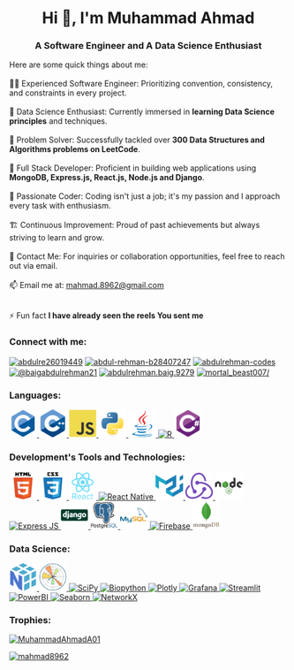 <h1 align="center">Hi 👋, I'm Muhammad Ahmad</h1>
<h3 align="center">A Software Engineer and A Data Science Enthusiast</h3>

Here are some quick things about me:</br></br>
🧑‍💻 Experienced Software Engineer: Prioritizing convention, consistency, and constraints in every project. </br></br>
🌱 Data Science Enthusiast: Currently immersed in **learning Data Science principles** and techniques.</br></br>
🔧 Problem Solver: Successfully tackled over **300 Data Structures and Algorithms problems on LeetCode**.</br></br>
🧰 Full Stack Developer: Proficient in building web applications using **MongoDB, Express.js, React.js, Node.js and Django**.</br></br>
🚀 Passionate Coder: Coding isn't just a job; it's my passion and I approach every task with enthusiasm.</br></br>
🏗️ Continuous Improvement: Proud of past achievements but always striving to learn and grow.</br></br>
📧 Contact Me: For inquiries or collaboration opportunities, feel free to reach out via email.</br></br>
📫 Email me at: mahmad.8962@gmail.com</br></br>

⚡ Fun fact **I have already seen the reels You sent me**


<h3 align="left">Connect with me:</h3>
<p align="left">
  
<a href="https://twitter.com/MAhmad8962" target="blank"><img align="center" src="https://raw.githubusercontent.com/rahuldkjain/github-profile-readme-generator/master/src/images/icons/Social/twitter.svg" alt="abdulre26019449" height="40" width="50" /></a>
<a href="https://www.linkedin.com/in/muhammad-ahmad-95502a197/" target="blank"><img align="center" src="https://raw.githubusercontent.com/rahuldkjain/github-profile-readme-generator/master/src/images/icons/Social/linked-in-alt.svg" alt="abdul-rehman-b28407247" height="40" height="50" /></a>
<a href="https://www.leetcode.com/u/MuhammadAhmadA01" target="blank"><img align="center" src="https://cdn.iconscout.com/icon/free/png-256/free-leetcode-3521542-2944960.png?f=webp" alt="abdulrehman-codes" height="40" height="50" /></a>
<a href="https://medium.com/@MuhammadAhmadA01" target="blank"><img align="center" src="https://miro.medium.com/v2/resize:fit:1200/1*jfdwtvU6V6g99q3G7gq7dQ.png" alt="@baigabdulrehman21" height="40" height="50" /></a>
<a href="https://www.facebook.com/aimmi.a01/" target="blank"><img align="center" src="https://raw.githubusercontent.com/rahuldkjain/github-profile-readme-generator/master/src/images/icons/Social/facebook.svg" alt="abdulrehman.baig.9279" height="40" height="50" /></a>
<a href="https://instagram.com/aimmichamps1/" target="blank"><img align="center" src="https://raw.githubusercontent.com/rahuldkjain/github-profile-readme-generator/master/src/images/icons/Social/instagram.svg" alt="mortal_beast007/" height="40" height="50" /></a>
</p>

<h3 align="left">Languages:</h3>
<p align="left">
  <a href="https://www.cprogramming.com/" target="_blank" rel="noreferrer">
    <img src="https://raw.githubusercontent.com/devicons/devicon/master/icons/c/c-original.svg" alt="C" height="50" height="40"/>
  </a>
  <a href="https://www.w3schools.com/cpp/" target="_blank" rel="noreferrer">
    <img src="https://raw.githubusercontent.com/devicons/devicon/master/icons/cplusplus/cplusplus-original.svg" alt="C++" height="50" height="40"/>
  </a>
  <a href="https://www.javascript.com/" target="_blank" rel="noreferrer">
    <img src="https://raw.githubusercontent.com/devicons/devicon/master/icons/javascript/javascript-original.svg" alt="JavaScript" height="50" height="40"/>
  </a>
  <a href="https://www.python.org" target="_blank" rel="noreferrer">
    <img src="https://raw.githubusercontent.com/devicons/devicon/master/icons/python/python-original.svg" alt="Python" height="50" height="40"/>
  </a>
  <a href="https://www.java.com" target="_blank" rel="noreferrer">
    <img src="https://raw.githubusercontent.com/devicons/devicon/master/icons/java/java-original.svg" alt="Java" height="50" height="40"/>
  </a>
  <a href="https://www.r-project.org/" target="_blank" rel="noreferrer">
    <img src="https://www.vectorlogo.zone/logos/r-project/r-project-icon.svg" alt="R" height="50" height="40"/>
  </a>
  <a href="https://docs.microsoft.com/en-us/dotnet/csharp/" target="_blank" rel="noreferrer">
    <img src="https://raw.githubusercontent.com/devicons/devicon/master/icons/csharp/csharp-original.svg" alt="C#" height="50" height="40"/>
  </a>
</p>

<h3 align="left">Development's Tools and Technologies:</h3>
<p align="left">
  <a href="https://developer.mozilla.org/en-US/docs/Web/HTML" target="_blank" rel="noreferrer">
    <img src="https://raw.githubusercontent.com/devicons/devicon/master/icons/html5/html5-original-wordmark.svg" alt="HTML" height="50" height="40"/>
  </a>
  <a href="https://developer.mozilla.org/en-US/docs/Web/CSS" target="_blank" rel="noreferrer">
    <img src="https://raw.githubusercontent.com/devicons/devicon/master/icons/css3/css3-original-wordmark.svg" alt="CSS" height="50" height="40"/>
  </a>
  <a href="https://reactjs.org/" target="_blank" rel="noreferrer">
    <img src="https://raw.githubusercontent.com/devicons/devicon/master/icons/react/react-original-wordmark.svg" alt="React JS" height="50" height="40"/>
  </a>
  <a href="https://reactnative.dev/" target="_blank" rel="noreferrer">
    <img src="https://www.vectorlogo.zone/logos/reactjs/reactjs-icon.svg" alt="React Native" height="50" height="40"/>
  </a>
  <a href="https://material-ui.com/" target="_blank" rel="noreferrer">
    <img src="https://raw.githubusercontent.com/devicons/devicon/master/icons/materialui/materialui-original.svg" alt="Material UI" height="50" height="40"/>
  </a>
  <a href="https://redux.js.org/" target="_blank" rel="noreferrer">
    <img src="https://raw.githubusercontent.com/devicons/devicon/master/icons/redux/redux-original.svg" alt="Redux" height="50" height="40"/>
  </a>
  <a href="https://nodejs.org/" target="_blank" rel="noreferrer">
    <img src="https://raw.githubusercontent.com/devicons/devicon/master/icons/nodejs/nodejs-original-wordmark.svg" alt="Node JS" height="50" height="40"/>
  </a>
  <a href="https://expressjs.com/" target="_blank" rel="noreferrer">
    <img src="https://www.vectorlogo.zone/logos/expressjs/expressjs-icon.svg" alt="Express JS" height="50" height="40"/>
  </a>
  <a href="https://www.djangoproject.com/" target="_blank" rel="noreferrer">
  <img src="https://raw.githubusercontent.com/devicons/devicon/master/icons/django/django-original.svg" alt="Django" height="50" />
</a>
  <a href="https://www.postgresql.org/" target="_blank" rel="noreferrer">
    <img src="https://raw.githubusercontent.com/devicons/devicon/master/icons/postgresql/postgresql-original-wordmark.svg" alt="PostgreSQL" height="50" height="40"/>
  </a>
  <a href="https://www.mysql.com/" target="_blank" rel="noreferrer">
    <img src="https://raw.githubusercontent.com/devicons/devicon/master/icons/mysql/mysql-original-wordmark.svg" alt="MySQL" height="50" height="40"/>
  </a>
  <a href="https://firebase.google.com/" target="_blank" rel="noreferrer">
    <img src="https://www.vectorlogo.zone/logos/firebase/firebase-icon.svg" alt="Firebase" height="50" height="40"/>
  </a>
  <a href="https://www.mongodb.com/" target="_blank" rel="noreferrer">
    <img src="https://raw.githubusercontent.com/devicons/devicon/master/icons/mongodb/mongodb-original-wordmark.svg" alt="MongoDB" height="50" height="40"/>
  </a>
</p>

<h3 align="left">Data Science:</h3>
<p align="left">
  <a href="https://numpy.org/" target="_blank" rel="noreferrer">
    <img src="https://raw.githubusercontent.com/devicons/devicon/master/icons/numpy/numpy-original.svg" alt="NumPy" height="50" height="40"/>
  </a>
  <a href="https://matplotlib.org/" target="_blank" rel="noreferrer">
    <img src="https://raw.githubusercontent.com/devicons/devicon/master/icons/matplotlib/matplotlib-original.svg" alt="Matplotlib" height="50" height="40"/>
  </a>
  <a href="https://www.scipy.org/" target="_blank" rel="noreferrer">
    <img src="https://scipy.org/images/logo.svg" alt="SciPy" height="50" height="40"/>
  </a>
  <a href="https://biopython.org/" target="_blank" rel="noreferrer">
    <img src="https://biopython.org/assets/images/biopython_logo_white.png" alt="Biopython" height="50" height="40"/>
  </a>
  <a href="https://plotly.com/" target="_blank" rel="noreferrer">
    <img src="https://www.vectorlogo.zone/logos/plot_ly/plot_ly-icon.svg" alt="Plotly" height="50" height="40"/>
  </a>
  <a href="https://grafana.com/" target="_blank" rel="noreferrer">
    <img src="https://www.vectorlogo.zone/logos/grafana/grafana-icon.svg" alt="Grafana" height="50" height="40"/>
  </a>
  <a href="https://streamlit.io/" target="_blank" rel="noreferrer">
    <img src="https://streamlit.io/images/brand/streamlit-mark-color.svg" alt="Streamlit" height="50" height="40"/>
  </a>
  <a href="https://powerbi.microsoft.com/" target="_blank" rel="noreferrer">
    <img src="https://seekvectorlogo.com/wp-content/uploads/2022/02/power-bi-vector-logo-2022-small.png" alt="PowerBI" height="50" height="40"/>
  </a>
  <a href="https://seaborn.pydata.org/" target="_blank" rel="noreferrer">
    <img src="https://seaborn.pydata.org/_images/logo-wide-lightbg.svg" alt="Seaborn" height="50" height="40"/>
  </a>
  <a href="https://networkx.org/" target="_blank" rel="noreferrer">
    <img src="https://networkx.org/_static/networkx_logo.svg" alt="NetworkX" height="50" height="40"/>
  </a>
</p>

<h3 align="left">Trophies:</h3>
<p align="left"> <a href="https://github.com/ryo-ma/github-profile-trophy"><img src="https://github-profile-trophy.vercel.app/?username=MuhammadAhmadA01" alt="MuhammadAhmadA01" /></a> </p>

<p align="left"> <a href="https://twitter.com/mahmad8962" target="blank"><img src="https://img.shields.io/twitter/follow/mahmad8962?logo=twitter&style=for-the-badge" alt="mahmad8962" /></a> </p>

